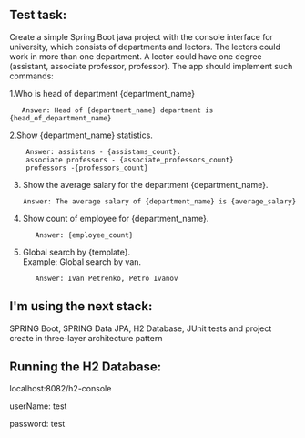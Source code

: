 ##  Test task:
Create a simple Spring Boot java project with the console interface for university, 
which consists of departments and lectors. The lectors could work in more than one department. 
A lector could have one degree (assistant, associate professor, professor).
The app should implement such commands:

1.Who is head of department {department_name}

       Answer: Head of {department_name} department is {head_of_department_name}

2.Show {department_name} statistics.

        Answer: assistans - {assistams_count}. 
        associate professors - {associate_professors_count}
        professors -{professors_count}

3. Show the average salary for the department {department_name}.

       Answer: The average salary of {department_name} is {average_salary}

4. Show count of employee for {department_name}.

	      Answer: {employee_count}

5. Global search by {template}.   
         Example: Global search by van.
         
	      Answer: Ivan Petrenko, Petro Ivanov

##  I'm using the next stack:

SPRING Boot, SPRING Data JPA, H2 Database, JUnit tests
and project create in three-layer architecture pattern

##  Running the H2 Database:

localhost:8082/h2-console

userName:  test

password:  test
